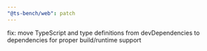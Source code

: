 ```yaml
---
"@ts-bench/web": patch
---
```


fix: move TypeScript and type definitions from devDependencies to dependencies for proper build/runtime support
